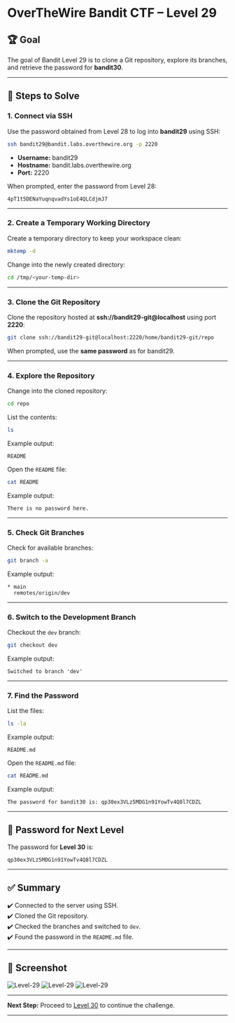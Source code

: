 # OverTheWire Bandit CTF – Level 29

## 🏆 **Goal**  
The goal of Bandit Level 29 is to clone a Git repository, explore its branches, and retrieve the password for **bandit30**.

---

## 🚀 **Steps to Solve**

### 1. **Connect via SSH**  
Use the password obtained from Level 28 to log into **bandit29** using SSH:

```bash
ssh bandit29@bandit.labs.overthewire.org -p 2220
```

- **Username:** bandit29  
- **Hostname:** bandit.labs.overthewire.org  
- **Port:** 2220  

When prompted, enter the password from Level 28:

```
4pT1t5DENaYuqnqvadYs1oE4QLCdjmJ7
```

---

### 2. **Create a Temporary Working Directory**  
Create a temporary directory to keep your workspace clean:

```bash
mktemp -d
```

Change into the newly created directory:

```bash
cd /tmp/<your-temp-dir>
```

---

### 3. **Clone the Git Repository**  
Clone the repository hosted at **ssh://bandit29-git@localhost** using port **2220**:

```bash
git clone ssh://bandit29-git@localhost:2220/home/bandit29-git/repo
```

When prompted, use the **same password** as for bandit29.

---

### 4. **Explore the Repository**  
Change into the cloned repository:

```bash
cd repo
```

List the contents:

```bash
ls
```

Example output:
```
README
```

Open the `README` file:

```bash
cat README
```

Example output:
```
There is no password here.
```

---

### 5. **Check Git Branches**  
Check for available branches:

```bash
git branch -a
```

Example output:
```
* main
  remotes/origin/dev
```

---

### 6. **Switch to the Development Branch**  
Checkout the `dev` branch:

```bash
git checkout dev
```

Example output:
```
Switched to branch 'dev'
```

---

### 7. **Find the Password**  
List the files:

```bash
ls -la
```

Example output:
```
README.md
```

Open the `README.md` file:

```bash
cat README.md
```

Example output:
```
The password for bandit30 is: qp30ex3VLz5MDG1n91YowTv4Q8l7CDZL
```

---

## 🔑 **Password for Next Level**  
The password for **Level 30** is:

```
qp30ex3VLz5MDG1n91YowTv4Q8l7CDZL
```

---

## ✅ **Summary**  
✔️ Connected to the server using SSH.  
✔️ Cloned the Git repository.  
✔️ Checked the branches and switched to `dev`.  
✔️ Found the password in the `README.md` file.  

---

## 📸 **Screenshot**  
![Level-29](https://github.com/user-attachments/assets/cf827339-5f9a-4bdc-a947-64ef1179b185)
![Level-29](https://github.com/user-attachments/assets/dd44bbe5-a7fe-4f38-b0d1-8c1e87c9a34e)
![Level-29](https://github.com/user-attachments/assets/9c29a6f2-67e5-48fe-8b22-65865ca01b8f)


---

**Next Step:** Proceed to [Level 30](https://overthewire.org/wargames/bandit/bandit30.html) to continue the challenge.  

---
